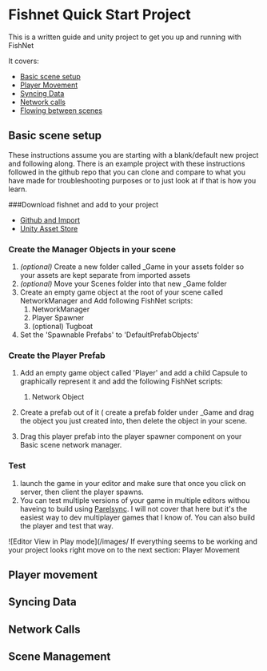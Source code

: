 # Fishnet Quick Start Project

This is a written guide and unity project to get you up and running with FishNet

It covers:

* [Basic scene setup](#Basic-scene-setup)
* [Player Movement](#Player-movement)
* [Syncing Data](#Syncing-Data)
* [Network calls](#Network-Calls)
* [Flowing between scenes](#Scene-Management)

## Basic scene setup
These instructions assume you are starting with a blank/default new project and following along.  There is an example project with these instructions followed in the github repo that you can clone and compare to what you have made for troubleshooting purposes or to just look at if that is how you learn.

###Download fishnet and add to your project
* [Github and Import](https://github.com/FirstGearGames/FishNet)
* [Unity Asset Store](https://assetstore.unity.com/packages/tools/network/fish-net-networking-evolved-207815)

### Create the Manager Objects in your scene
1. *(optional)* Create a new folder called _Game in your assets folder so your assets are kept separate from imported assets
1. *(optional)* Move your Scenes folder into that new _Game folder
1. Create an empty game object at the root of your scene called NetworkManager and Add following FishNet scripts:
 	1. NetworkManager
	1. Player Spawner 
	1. (optional) Tugboat
1. Set the 'Spawnable Prefabs' to 'DefaultPrefabObjects' 

### Create the Player Prefab
1. Add an empty game object called 'Player' and add a child Capsule to graphically represent it and add the following FishNet scripts:
	1. Network Object

1. Create a prefab out of it ( create a prefab folder under _Game and drag the object you just created into, then delete the object in your scene.
1. Drag this player prefab into the player spawner component on your Basic scene network manager.

### Test
1. launch the game in your editor and make sure that once you click on server, then client the player spawns.
1. You can test multiple versions of your game in multiple editors withou haveing to build using [Parelsync](https://github.com/VeriorPies/ParrelSync). I will not cover that here but it's the easiest way to dev multiplayer games that I know of.  You can also build the player and test that way.

![Editor View in Play mode](/images/
If everything seems to be working and your project looks right move on to the next section: Player Movement


## Player movement

## Syncing Data

## Network Calls

## Scene Management

